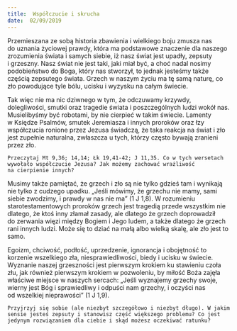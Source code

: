 ```yaml
---
title:  Współczucie i skrucha
date:  02/09/2019
---
```


Przemieszana ze sobą historia zbawienia i wielkiego boju zmusza nas do uznania życiowej prawdy, która ma podstawowe znaczenie dla naszego zrozumienia świata i samych siebie, iż nasz świat jest upadły, zepsuty i grzeszny. Nasz świat nie jest taki, jaki miał być, a choć nadal nosimy podobieństwo do Boga, który nas stworzył, to jednak jesteśmy także częścią zepsutego świata. Grzech w naszym życiu ma tę samą naturę, co zło powodujące tyle bólu, ucisku i wyzysku na całym świecie.

Tak więc nie ma nic dziwnego w tym, że odczuwamy krzywdy, dolegliwości, smutki oraz tragedie świata i poszczególnych ludzi wokół nas. Musielibyśmy być robotami, by nie cierpieć w takim świecie. Lamenty w Księdze Psalmów, smutek Jeremiasza i innych proroków oraz łzy współczucia ronione przez Jezusa świadczą, że taka reakcja na świat i zło jest zupełnie naturalna, zwłaszcza u tych, którzy często bywają zranieni przez zło.

`Przeczytaj Mt 9,36; 14,14; Łk 19,41-42; J 11,35. Co w tych wersetach wywołało współczucie Jezusa? Jak możemy zachować wrażliwość na cierpienie innych?`

Musimy także pamiętać, że grzech i zło są nie tylko gdzieś tam i wynikają nie tylko z cudzego upadku. „Jeśli mówimy, że grzechu nie mamy, sami siebie zwodzimy, i prawdy w nas nie ma” (1 J 1,8). W rozumieniu starotestamentowych proroków grzech jest tragedią przede wszystkim nie dlatego, że ktoś inny złamał zasady, ale dlatego że grzech doprowadził do zerwania więzi między Bogiem i Jego ludem, a także dlatego że grzech rani innych ludzi. Może się to dziać na małą albo wielką skalę, ale zło jest to samo.

Egoizm, chciwość, podłość, uprzedzenie, ignorancja i obojętność to korzenie wszelkiego zła, niesprawiedliwości, biedy i ucisku w świecie. Wyznanie naszej grzeszności jest pierwszym krokiem ku stawieniu czoła złu, jak również pierwszym krokiem w pozwoleniu, by miłość Boża zajęła właściwe miejsce w naszych sercach: „Jeśli wyznajemy grzechy swoje, wierny jest Bóg i sprawiedliwy i odpuści nam grzechy, i oczyści nas od wszelkiej nieprawości” (1 J 1,9).

`Przyjrzyj się sobie (ale niezbyt szczegółowo i niezbyt długo). W jakim sensie jesteś zepsuty i stanowisz część większego problemu? Co jest jedynym rozwiązaniem dla ciebie i skąd możesz oczekiwać ratunku?`
